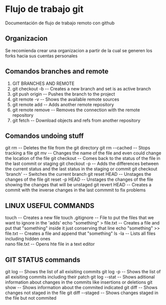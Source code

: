 # Flujo de trabajo git
Documentación de flujo de trabajo remoto con github

## Organizacion
Se recomienda crear una organizacion a partir de la cual se generen los forks hacia sus cuentas personales

## Comandos branches and remote
1. GIT BRANCHES AND REMOTE
2. git checkout -b <branch name>			    -- Creates a new branch and set is as active branch 
3. git push origin <branch name>                       -- Pushes the branch to the project
4. git remote -v 					    -- Shows the available remote sources
5. git remote add <name> <url>			    -- Adds another remote repository
6. git remote remove <name>			    -- Removes the connection with the remote repository
7. git fetch <remote name>                             -- Download objects and refs from another repository

## Comandos undoing stuff
git rm <file>			           	    -- Deletes the file from the git directory
git rm --cached <file>			            -- Stops tracking a file
git mv <filename> <newname>			    -- Changes the name of the file and even could change the location of the file 
git checkout <filename>				    -- Comes back to the status of the file in the last commit or staging
git checkout -p <filename>			    -- Adds the differences between the current status and the last status in the staging or commit
git checkout 'branch'			            -- Switches the current branch
git reset HEAD <filename>			    -- Unstages the changes of the file
git reset -p HEAD <filename>			    -- Unstages the changes of the file showing the changes that will be unstaged
git revert HEAD					    -- Creates a commit with the inverse changes in the last commmit to fix problems

## LINUX USEFUL COMMANDS
touch <file>				            -- Creates a new file
touch .gitignore			            -- File to put the files that we want to ignore in the 'adds'
echo "something" > file.txt			    -- Creates a file and put that "something" inside it just conserving that line
echo "something" >> file.txt			    -- Creates a file and append that "something"
ls -la						    -- Lists all files including hidden ones	
nano file.txt					    -- Opens hte file in a text editor

## GIT STATUS commands
git log 					    -- Shows the list of all exisiting commits 
git log -p					    -- Shows the list of all exisiting commits including their patch
git log --stat					    -- Shows aditional information about changes in the commits like insertions or deletions
git show <commit id>				    -- Shows information about the commited indicated
git diff <filename>				    -- Shows changes not staged in the file
git diff --staged <filename>			    -- Shows changes staged in the file but not commited
